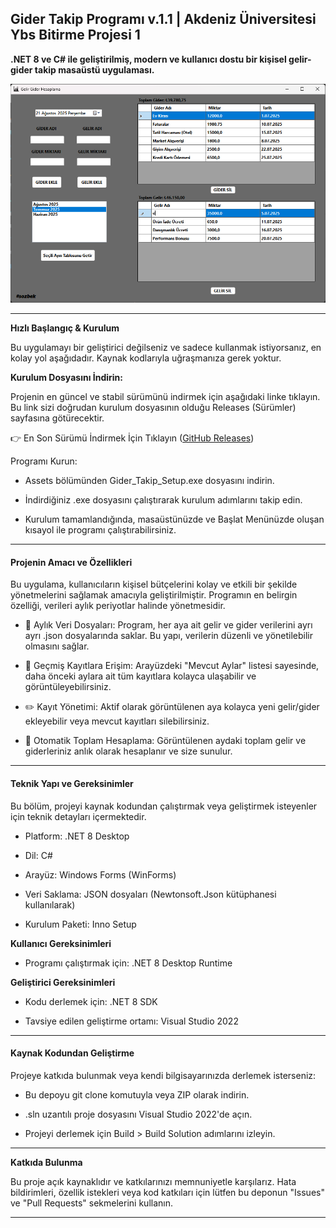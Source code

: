 ## Gider Takip Programı v.1.1 | Akdeniz Üniversitesi Ybs Bitirme Projesi 1

**.NET 8 ve C# ile geliştirilmiş, modern ve kullanıcı dostu bir kişisel gelir-gider takip masaüstü uygulaması.**

<div align="center">
  <img src="source_code/screenshot.png" alt="Program görüntüsü" width="800">
</div>

---

**Hızlı Başlangıç & Kurulum**

Bu uygulamayı bir geliştirici değilseniz ve sadece kullanmak istiyorsanız, en kolay yol aşağıdadır. Kaynak kodlarıyla uğraşmanıza gerek yoktur.

**Kurulum Dosyasını İndirin:**

Projenin en güncel ve stabil sürümünü indirmek için aşağıdaki linke tıklayın. Bu link sizi doğrudan kurulum dosyasının olduğu Releases (Sürümler) sayfasına götürecektir.

👉 En Son Sürümü İndirmek İçin Tıklayın ([GitHub Releases](https://github.com/serhatozbek/Gider_Takip.exe/releases/tag/GiderTakipProgrami))

Programı Kurun:

- Assets bölümünden Gider_Takip_Setup.exe dosyasını indirin.

- İndirdiğiniz .exe dosyasını çalıştırarak kurulum adımlarını takip edin.

- Kurulum tamamlandığında, masaüstünüzde ve Başlat Menünüzde oluşan kısayol ile programı çalıştırabilirsiniz.

---

#### Projenin Amacı ve Özellikleri

Bu uygulama, kullanıcıların kişisel bütçelerini kolay ve etkili bir şekilde yönetmelerini sağlamak amacıyla geliştirilmiştir. Programın en belirgin özelliği, verileri aylık periyotlar halinde yönetmesidir.

- 📅 Aylık Veri Dosyaları: Program, her aya ait gelir ve gider verilerini ayrı ayrı .json dosyalarında saklar. Bu yapı, verilerin düzenli ve yönetilebilir olmasını sağlar.

- 📂 Geçmiş Kayıtlara Erişim: Arayüzdeki "Mevcut Aylar" listesi sayesinde, daha önceki aylara ait tüm kayıtlara kolayca ulaşabilir ve görüntüleyebilirsiniz.

- ✏️ Kayıt Yönetimi: Aktif olarak görüntülenen aya kolayca yeni gelir/gider ekleyebilir veya mevcut kayıtları silebilirsiniz.

- 🧮 Otomatik Toplam Hesaplama: Görüntülenen aydaki toplam gelir ve giderleriniz anlık olarak hesaplanır ve size sunulur.

---

#### Teknik Yapı ve Gereksinimler

Bu bölüm, projeyi kaynak kodundan çalıştırmak veya geliştirmek isteyenler için teknik detayları içermektedir.

- Platform: .NET 8 Desktop

- Dil: C#

- Arayüz: Windows Forms (WinForms)

- Veri Saklama: JSON dosyaları (Newtonsoft.Json kütüphanesi kullanılarak)

- Kurulum Paketi: Inno Setup

**Kullanıcı Gereksinimleri**

- Programı çalıştırmak için: .NET 8 Desktop Runtime

**Geliştirici Gereksinimleri**

- Kodu derlemek için: .NET 8 SDK

- Tavsiye edilen geliştirme ortamı: Visual Studio 2022

---

#### Kaynak Kodundan Geliştirme

Projeye katkıda bulunmak veya kendi bilgisayarınızda derlemek isterseniz:

- Bu depoyu git clone komutuyla veya ZIP olarak indirin.

- .sln uzantılı proje dosyasını Visual Studio 2022'de açın.

- Projeyi derlemek için Build > Build Solution adımlarını izleyin.

---

**Katkıda Bulunma**

Bu proje açık kaynaklıdır ve katkılarınızı memnuniyetle karşılarız. Hata bildirimleri, özellik istekleri veya kod katkıları için lütfen bu deponun "Issues" ve "Pull Requests" sekmelerini kullanın.

---
